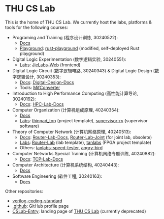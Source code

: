 # THU CS Lab

This is the home of THU CS Lab. We currently host the labs, platforms & tools for the following courses:

- Programing and Training (程序设计训练, 30240522):
  - [Docs](https://lab.cs.tsinghua.edu.cn/rust/)
  - [Playground](https://lab.cs.tsinghua.edu.cn/rust/play/): [rust-playground](https://github.com/thu-cs-lab/rust-playground) (modified, self-deployed Rust playground)
- Digital Logic Experimentation (数字逻辑实验, 30240551):
  - [Labs](https://lab.cs.tsinghua.edu.cn/jie/): [JieLabs-Web](https://github.com/thu-cs-lab/JieLabs-Web) (frontend)
- Digital Logic Circuit (数字逻辑电路, 30240343) & Digital Logic Design (数字逻辑设计, 30240353):
  - [Docs](https://lab.cs.tsinghua.edu.cn/digital-design/doc/): [Digital-Design-Docs](https://github.com/thu-cs-lab/Digital-Design-Docs)
  - Tools: [MifConverter](https://github.com/thu-cs-lab/MifConverter)
- Introduction to High Performance Computing (高性能计算导论, 30240192):
  - [Docs](https://lab.cs.tsinghua.edu.cn/hpc/doc/): [HPC-Lab-Docs](https://github.com/thu-cs-lab/HPC-Lab-Docs)
- Computer Organization (计算机组成原理, 40240354):
  - [Docs](https://lab.cs.tsinghua.edu.cn/cod-lab-docs/)
  - [Labs](https://lab.cs.tsinghua.edu.cn/thinpad/): [thinpad_top](https://github.com/thu-cs-lab/thinpad_top) (project template), [supervisor-rv](https://github.com/thu-cs-lab/supervisor-rv) (supervisor software)
- Theory of Computer Network (计算机网络原理, 40240513):
  - [Docs](https://lab.cs.tsinghua.edu.cn/router/doc/): [Router-Lab-Docs](https://github.com/thu-cs-lab/Router-Lab-Docs), [Router-Lab-Joint](https://github.com/thu-cs-lab/Router-Lab-Joint) (for joint lab, obsolete)
  - [Labs](https://lab.cs.tsinghua.edu.cn/tan/): [Router-Lab](https://github.com/thu-cs-lab/Router-Lab) (lab template), [tanlabs](https://github.com/thu-cs-lab/tanlabs) (FPGA project template)
  - Others: [tanlabs-speed-tester](https://github.com/thu-cs-lab/tanlabs-speed-tester), [angry-bird](https://github.com/thu-cs-lab/angry-bird)
- Computer Networks Special Training (计算机网络专题训练, 40240882):
  - [Docs](https://lab.cs.tsinghua.edu.cn/tcp/doc/): [TCP-Lab-Docs](https://github.com/thu-cs-lab/TCP-Lab-Docs)
- Computer Architecture (计算机系统结构, 40240443):
  - [Docs](https://lab.cs.tsinghua.edu.cn/ca-lab-docs/)
- Software Engineering (软件工程, 30240163):
  - [Docs](https://lab.cs.tsinghua.edu.cn/software-engineering/)

Other repositories:

- [verilog-coding-standard](https://github.com/thu-cs-lab/verilog-coding-standard)
- [.github](https://github.com/thu-cs-lab/.github): GitHub profile page
- [CSLab-Entry](https://github.com/thu-cs-lab/CSLab-Entry): landing page of [THU CS Lab](https://lab.cs.tsinghua.edu.cn/) (currently deprecated)
